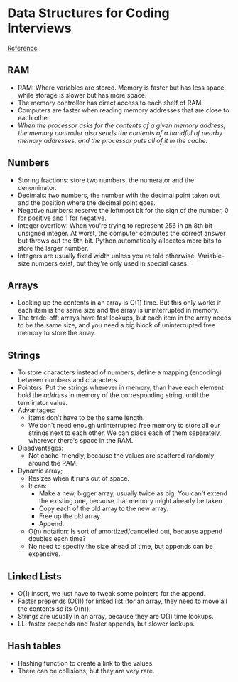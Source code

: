 # Data Structures for Coding Interviews
[Reference](https://www.interviewcake.com/article/python/data-structures-coding-interview)

## RAM

- RAM: Where variables are stored. Memory is faster but has less space, while storage is slower but has more space.
- The memory controller has direct access to each shelf of RAM.
- Computers are faster when reading memory addresses that are close to each other.
- *When the processor asks for the contents of a given memory address, the memory controller also sends the contents of a handful of nearby memory addresses, and the processor puts all of it in the cache.*

## Numbers

- Storing fractions: store two numbers, the numerator and the denominator.
- Decimals: two numbers, the number with the decimal point taken out and the position where the decimal point goes.
- Negative numbers: reserve the leftmost bit for the sign of the number, 0 for positive and 1 for negative.
- Integer overflow: When you're trying to represent 256 in an 8th bit unsigned integer. At worst, the computer computes the correct answer but throws out the 9th bit. Python automatically allocates more bits to store the larger number.
- Integers are usually fixed width unless you're told otherwise. Variable-size numbers exist, but they're only used in special cases.

## Arrays

- Looking up the contents in an array is O(1) time. But this only works if each item is the same size and the array is uninterrupted in memory.
- The trade-off: arrays have fast lookups, but each item in the array needs to be the same size, and you need a big block of uninterrupted free memory to store the array.

## Strings

- To store characters instead of numbers, define a mapping (encoding) between numbers and characters.
- Pointers: Put the strings wherever in memory, than have each element hold the *address* in memory of the corresponding string, until the terminator value.
- Advantages:
  - Items don't have to be the same length.
  - We don't need enough uninterrupted free memory to store all our strings next to each other. We can place each of them separately, wherever there's space in the RAM.
- Disadvantages:
  - Not cache-friendly, because the values are scattered randomly around the RAM.
- Dynamic array;
  - Resizes when it runs out of space.
  - It can:
    - Make a new, bigger array, usually twice as big. You can't extend the existing one, because that memory might already be taken.
    - Copy each of the old array to the new array.
    - Free up the old array.
    - Append.
  - O(n) notation: Is sort of amortized/cancelled out, because append doubles each time?
  - No need to specify the size ahead of time, but appends can be expensive.

## Linked Lists

- O(1) insert, we just have to tweak some pointers for the append.
- Faster prepends (O(1)) for linked list (for an array, they need to move all the contents so its O(n)).
- Strings are usually in an array, because they are O(1) time lookups.
- LL: faster prepends and faster appends, but slower lookups.

## Hash tables

- Hashing function to create a link to the values.
- There can be collisions, but they are very rare.
